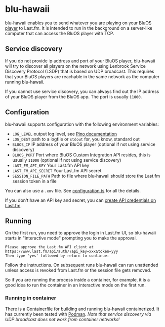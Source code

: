 # blu-hawaii

blu-hawaii enables you to send whatever you are playing on your [BluOS player](https://bluos.net/) to Last.fm. It is intended to run in the background on a server-like computer that can access the BluOS player with TCP.

## Service discovery

If you do not provide ip address and port of your BluOS player, blu-hawaii will try to discover all players on the network using Lenbrook Service Discovery Protocol (LSDP) that is based on UDP broadcast. This requires that your BluOS players are reachable in the same network as the computer running blu-hawaii.

If you cannot use service discovery, you can always find out the IP address of your BluOS player from the BluOS app. The port is usually `11000`.

## Configuration

blu-hawaii supports configuration with the following environment variables:

- `LOG_LEVEL` output log level, see [Pino documentation](https://github.com/pinojs/pino/blob/master/docs/api.md#levels)
- `LOG_DEST` path to a logfile or `stdout` for, you know, standard out
- `BLUOS_IP` IP address of your BluOS player (optional if not using service discovery)
- `BLUOS_PORT` Port where BluOS Custom Integration API resides, this is usually `11000` (optional if not using service discovery)
- `LAST_FM_API_KEY` Your Last.fm API key
- `LAST_FM_API_SECRET` Your Last.fm API secret
- `SESSION_FILE_PATH` Path to file where blu-hawaii should store the Last.fm session token in a file

You can also use a `.env` file. See [configuration.ts](src/configuration.ts) for all the details.

If you don't have an API key and secret, you can [create API credentials on Last.fm](https://www.last.fm/api/account/create).

## Running

On the first run, you need to approve the login in Last.fm UI, so blu-hawaii starts in "interactive mode" prompting you to make the approval.

```
Please approve the Last.fm API client at https://www.last.fm/api/auth/?api_key=xxx&token=yyy
Then type 'yes' followed by return to continue:
```

Follow the instructions. On subsequent runs blu-hawaii can run unattended unless access is revoked from Last.fm or the session file gets removed.

So if you are running the process inside a container, for example, it is a good idea to run the container in an interactive mode on the first run.

### Running in container

There is a [Containerfile](Containerfile) for building and running blu-hawaii containerized. It has currently been tested with [Podman](https://podman.io/). _Note that service discovery via UDP broadcast does not work from container networks!_
